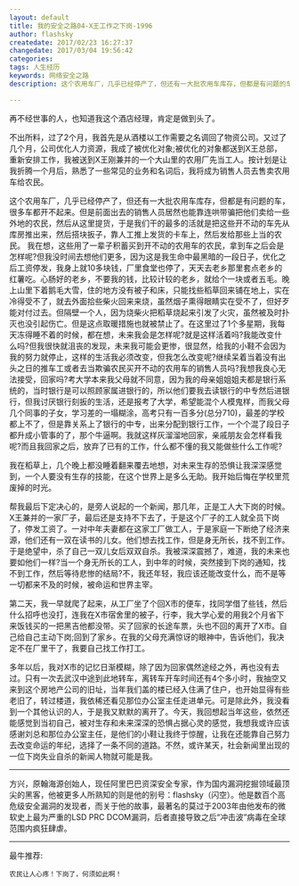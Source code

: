```yaml
---
layout: default
title: 我的安全之路04-X王工作之下岗-1996
author: flashsky
createdate: 2017/02/23 16:27:37
changedate: 2017/03/04 19:56:42
categories:
tags: 人生经历
keywords: 网络安全之路
description: 这个农用车厂，几乎已经停产了，但还有一大批农用车库存，但都是有问题的车，很多车都开不起来。但是前面出去的销售人员居然也能靠连哄带骗把他们卖给一些外地的农民，然后从这里提货，于是我们干

---
```


再不经世事的人，也知道我这个酒店经理，肯定是做到头了。

不出所料，过了2个月，我首先是从酒楼以工作需要之名调回了物资公司。又过了几个月，公司优化人力资源，我成了被优化对象;被优化的对象都送到X王总部， 重新安排工作，我被送到X王刚兼并的一个大山里的农用厂先当工人。按计划是让我折腾一个月后，熟悉了一些常见的业务和名词后，我将成为销售人员去售卖农用车给农民。

这个农用车厂，几乎已经停产了，但还有一大批农用车库存，但都是有问题的车，很多车都开不起来。但是前面出去的销售人员居然也能靠连哄带骗把他们卖给一些外地的农民，然后从这里提货，于是我们干的最多的活就是把这些开不动的车先从库房推出来，然后搭块扳子，靠人工推上发货的卡车上，然后发给那些上当的农民。 我在想，这些用了一辈子积蓄买到开不动的农用车的农民，拿到车之后会是怎样呢?但我没时间去想他们更多，因为这是我生命中最黑暗的一段日子，优化之后工资停发，我身上就10多块钱，厂里食堂也停了，天天去老乡那里套点老乡的红薯吃。心肠好的老乡，不要我的钱，比较计较的老乡，就给个一块或者五毛。晚上山里下着鹅毛大雪，住的地方没有被子和床，只能找些稻草回来铺在地上，实在冷得受不了，就去外面拾些柴火回来来烧，虽然烟子熏得眼睛实在受不了，但好歹能对付过去。但隔壁一个人，因为烧柴火把稻草烧起来引发了火灾，虽然被及时扑灭也没引起伤亡。但是这点取暖措施也就被禁止了。在这里过了1个多星期，我每天冻得睡不着的时候，都在想，未来我会是怎样呢?就是这样活着吗?我能改变什么吗?但我很快就沮丧的发现，未来我可能会更惨，很显然，给我的小鞋不会因为我的努力就停止，这样的生活我必须改变，但我怎么改变呢?继续呆着当着没有出头之日的推车工或者去当欺骗农民买开不动的农用车的销售人员吗?我想我良心无法接受，回家吗?考大学本来我父母就不同意，因为我的母亲姐姐姐夫都是银行系统的，当时银行是可以照顾家属进银行的，所以他们要我去读银行的中专然后进银行，但我讨厌银行刻扳的生活，还是报考了大学，希望能混个人模鬼样，而我父母几个同事的子女，学习差的一塌糊涂，高考只有一百多分(总分710)，最差的学校都上不了，但是靠关系上了银行的中专，出来分配到银行工作，一个个混了段日子都升成小管事的了，那个牛逼啊。我就这样灰溜溜地回家，亲戚朋友会怎样看我呢?而且我回家之后，放弃了已有的工作，什么都不懂的我又能做些什么工作呢?

我在稻草上，几个晚上都没睡着翻来覆去地想，对未来生存的恐惧让我深深感觉到，一个人要没有生存的技能，在这个世界上是多么无助。我开始后悔在学校里荒废掉的时光。

帮我最后下定决心的，是旁人说起的一个新闻，那几年，正是工人大下岗的时候。X王兼并的一家厂子，最后还是支持不下去了，于是这个厂子的工人就全员下岗了，停发工资了。一对中年夫妻都在这家工厂做工人，于是家庭一下断绝了经济来源，他们还有一双在读书的儿女。他们想去找工作，但是身无所长，找不到工作。 于是绝望中，杀了自己一双儿女后双双自杀。我被深深震撼了，难道，我的未来也要如他们一样?当一个身无所长的工人，到中年的时候，突然接到下岗的通知，找不到工作，然后等待悲惨的结局?不，我还年轻，我应该还能改变什么，而不是等一切都来不及的时候，被命运和世界主宰。

 第二天，我一早就爬了起来，从工厂坐了个回X市的便车，找同学借了些钱，然后什么招呼也没打，连我在X市宿舍里的被子，行李，我大学心爱的用我2个月省下来饭钱买的一把黑吉他都没带。买了回家的长途车票，头也不回的离开了X市。自己给自己主动下岗;回到了家乡。在我的父母充满惊讶的眼神中，告诉他们，我决定不在厂里干了，我要自己找工作打工。

 多年以后，我对X市的记忆日渐模糊，除了因为回家偶然途经之外，再也没有去过。只有一次去武汉中途到此地转车，离转车开车时间还有4个多小时，我抽空又来到这个房地产公司的旧址，当年我们盖的楼已经入住满了住户，也开始显得有些老旧了，转过楼道，我依稀还看见那位办公室主任走进单元。可是除此外，我没看到一个其他认识的人，于是我又默默的离开了。今天，我回想起当年这些，依然还能感觉到当初自己，被对生存和未来深深的恐惧占据心灵的感觉，我想我或许应该感谢刘总和那位办公室主任，是他们的小鞋让我终于惊醒，让我在还能靠自己努力去改变命运的年纪，选择了一条不同的道路。不然，或许某天，社会新闻里出现的一位下岗失业自杀的新闻人物就可能是我。 

----

方兴，原翰海源创始人，现任阿里巴巴资深安全专家，作为国内漏洞挖掘领域最顶尖的黑客，他被更多人所熟知的则是他的别号：flashsky（闪空）。他是数百个高危级安全漏洞的发现者，而关于他的故事，最著名的莫过于2003年由他发布的微软史上最为严重的LSD PRC DCOM漏洞，后者直接导致之后“冲击波”病毒在全球范围内疯狂肆虐。

----

最牛推荐:

	农民让人心疼！下岗了，何须如此啊！
